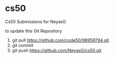 # cs50
Cs50 Submissions for NeyasG

to update this Git Repository
1. git pull https://github.com/code50/98959794.git
2. git commit
3. git push https://github.com/NeyasG/cs50.git
